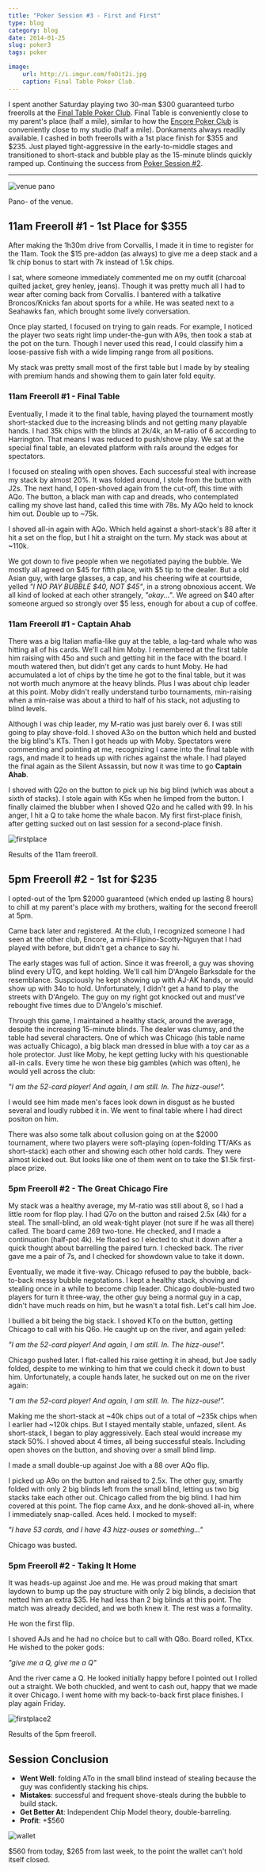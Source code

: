 ```yaml
---
title: "Poker Session #3 - First and First"
type: blog
category: blog
date: 2014-01-25
slug: poker3
tags: poker

image:
    url: http://i.imgur.com/foOit2i.jpg
    caption: Final Table Poker Club.
---
```


I spent another Saturday playing two 30-man $300 guaranteed turbo freerolls at
the [Final Table Poker Club](http://pokerportland.com). Final Table is
conveniently close to my parent's place (half a mile), similar to how the
[Encore Poker Club](http://www.encoreclub.com/) is conveniently close to my
studio (half a mile). Donkaments always readily available. I cashed in both
freerolls with a 1st place finish for $355 and $235. Just played
tight-aggressive in the early-to-middle stages and transitioned to short-stack
and bubble play as the 15-minute blinds quickly ramped up. Continuing the
success from [Poker Session #2](/blog/poker2).

---

![venue pano](http://i.imgur.com/nY64p22.jpg)

<div class="page-caption"><span>
Pano- of the venue.
</span></div>

## 11am Freeroll #1 - 1st Place for $355

After making the 1h30m drive from Corvallis, I made it in time to register for
the 11am. Took the $15 pre-addon (as always) to give me a deep stack and a 1k
chip bonus to start with 7k instead of 1.5k chips.

I sat, where someone immediately commented me on my outfit (charcoal quilted
jacket, grey henley, jeans). Though it was pretty much all I had to wear after
coming back from Corvallis. I bantered with a talkative Broncos/Knicks fan
about sports for a while. He was seated next to a Seahawks fan, which brought
some lively conversation.

Once play started, I focused on trying to gain reads. For example, I noticed
the player two seats right limp under-the-gun with A9s, then took a stab at the
pot on the turn. Though I never used this read, I could classify him a
loose-passive fish with a wide limping range from all positions.

My stack was pretty small most of the first table but I made by by stealing
with premium hands and showing them to gain later fold equity.

### 11am Freeroll #1 - Final Table

Eventually, I made it to the final table, having played the tournament
mostly short-stacked due to the increasing blinds and not getting many
playable hands. I had 35k chips with the blinds at 2k/4k, an M-ratio of 6
according to Harrington. That means I was reduced to push/shove play. We sat
at the special final table, an elevated platform with rails around the edges
for spectators.

I focused on stealing with open shoves. Each successful steal with increase my
stack by almost 20%. It was folded around, I stole from the button with J2s.
The next hand, I open-shoved again from the cut-off, this time with AQo. The
button, a black man with cap and dreads, who contemplated calling my shove last
hand, called this time with 78s. My AQo held to knock him out. Double up to ~75k.

I shoved all-in again with AQo. Which held against a short-stack's 88 after it
hit a set on the flop, but I hit a straight on the turn. My stack was about at
~110k.

We got down to five people when we negotiated paying the bubble. We mostly all
agreed on $45 for fifth place, with $5 tip to the dealer. But a old Asian guy,
with large glasses, a cap, and his cheering wife at courtside, yelled *"I NO
PAY BUBBLE $40, NOT $45"*, in a strong obnoxious accent. We all kind of looked
at each other strangely, *"okay..."*. We agreed on $40 after someone argued so
strongly over $5 less, enough for about a cup of coffee.

### 11am Freeroll #1 - Captain Ahab

There was a big Italian mafia-like guy at the table, a lag-tard whale who was
hitting all of his cards. We'll call him Moby. I remembered at the first table
him raising with 45o and such and getting hit in the face with the board. I
mouth watered then, but didn't get any cards to hunt Moby. He had accumulated a
lot of chips by the time he got to the final table, but it was not worth much
anymore at the heavy blinds. Plus I was about chip leader at this point. Moby
didn't really understand turbo tournaments, min-raising when a min-raise was
about a third to half of his stack, not adjusting to blind levels.

Although I was chip leader, my M-ratio was just barely over 6. I was still
going to play shove-fold. I shoved A3o on the button which held and busted the
big blind's KTs. Then I got heads up with Moby. Spectators were commenting
and pointing at me, recognizing I came into the final table with rags, and made
it to heads up with riches against the whale. I had played the final again as
the Silent Assassin, but now it was time to go **Captain Ahab**.

I shoved with Q2o on the button to pick up his big blind (which was about a
sixth of stacks). I stole again with K5s when he limped from the button. I
finally claimed the blubber when I shoved Q2o and he called with 99. In his
anger, I hit a Q to take home the whale bacon. My first first-place finish,
after getting sucked out on last session for a second-place finish.

![firstplace](http://i.imgur.com/TLh3Dcc.jpg)

<div class="page-caption"><span>
Results of the 11am freeroll.
</span></div>

## 5pm Freeroll #2 - 1st for $235

I opted-out of the 1pm $2000 guaranteed (which ended up lasting 8 hours) to
chill at my parent's place with my brothers, waiting for the second freeroll at
5pm.

Came back later and registered. At the club, I recognized someone I had seen at
the other club, Encore, a mini-Filipino-Scotty-Nguyen that I had played with
before, but didn't get a chance to say hi.

The early stages was full of action. Since it was freeroll, a guy was shoving
blind every UTG, and kept holding. We'll call him D'Angelo Barksdale for the
resemblance. Suspciously he kept showing up with AJ-AK hands, or would show up
with 34o to hold. Unfortunately, I didn't get a hand to play the streets with
D'Angelo. The guy on my right got knocked out and must've rebought five times
due to D'Angelo's mischief.

Through this game, I maintained a healthy stack, around the average, despite
the increasing 15-minute blinds. The dealer was clumsy, and the table had
several characters. One of which was Chicago (his table name was actually
Chicago), a big black man dressed in blue with a toy car as a hole protector.
Just like Moby, he kept getting lucky with his questionable all-in calls.
Every time he won these big gambles (which was often), he would yell across
the club:

*"I am the 52-card player! And again, I am still. In. The hizz-ouse!".*

I would see him made men's faces look down in disgust as he busted several and
loudly rubbed it in. We went to final table where I had direct positon on him.

There was also some talk about collusion going on at the $2000 tournament,
where two players were soft-playing (open-folding TT/AKs as short-stack) each
other and showing each other hold cards. They were almost kicked out. But looks
like one of them went on to take the $1.5k first-place prize.

### 5pm Freeroll #2 - The Great Chicago Fire

My stack was a healthy average, my M-ratio was still about 8, so I had a little
room for flop play. I had Q7o on the button and raised 2.5x (4k) for a steal.
The small-blind, an old weak-tight player (not sure if he was all there)
called.  The board came 269 two-tone. He checked, and I made a continuation
(half-pot 4k). He floated so I elected to shut it down after a quick thought
about barrelling the paired turn. I checked back. The river gave me a pair of
7s, and I checked for showdown value to take it down.

Eventually, we made it five-way. Chicago refused to pay the bubble,
back-to-back messy bubble negotations. I kept a healthy stack, shoving and
stealing once in a while to become chip leader. Chicago double-busted two
players for turn it three-way, the other guy being a normal guy in a cap,
didn't have much reads on him, but he wasn't a total fish. Let's call him Joe.

I bullied a bit being the big stack. I shoved KTo on the button, getting
Chicago to call with his Q6o. He caught up on the river, and again yelled:

*"I am the 52-card player! And again, I am still. In. The hizz-ouse!".*

Chicago pushed later. I flat-called his raise getting it in ahead, but Joe
sadly folded, despite to me winking to him that we could check it down to bust
him. Unfortunately, a couple hands later, he sucked out on me on the river
again:

*"I am the 52-card player! And again, I am still. In. The hizz-ouse!".*

Making me the short-stack at ~40k chips out of a total of ~235k chips when
I earlier had ~120k chips. But I stayed mentally stable, unfazed, silent.
As short-stack, I began to play aggressively. Each steal would increase my
stack 50%. I shoved about 4 times, all being successful steals. Including
open shoves on the button, and shoving over a small blind limp.

I made a small double-up against Joe with a 88 over AQo flip.

I picked up A9o on the button and raised to 2.5x. The other guy, smartly folded
with only 2 big blinds left from the small blind, letting us two big stacks
take each other out. Chicago called from the big blind. I had him covered at
this point. The flop came Axx, and he donk-shoved all-in, where I immediately
snap-called. Aces held. I mocked to myself:

*"I have 53 cards, and I have 43 hizz-ouses or something..."*

Chicago was busted.

### 5pm Freeroll #2 - Taking It Home

It was heads-up against Joe and me. He was proud making that smart laydown
to bump up the pay structure with only 2 big blinds, a decision that netted him
an extra $35. He had less than 2 big blinds at this point. The match was
already decided, and we both knew it. The rest was a formality.

He won the first flip.

I shoved AJs and he had no choice but to call with Q8o. Board rolled, KTxx.
He wished to the poker gods:

*"give me a Q, give me a Q"*

And the river came a Q. He looked initially happy before I pointed out I rolled
out a straight. We both chuckled, and went to cash out, happy that we made it
over Chicago. I went home with my back-to-back first place finishes. I play
again Friday.

![firstplace2](http://i.imgur.com/lTNZLBI.jpg)

<div class="page-caption"><span>
Results of the 5pm freeroll.
</span></div>

## Session Conclusion

- **Went Well**: folding ATo in the small blind instead of stealing
                 because the guy was confidently stacking his chips.
- **Mistakes**: successful and frequent shove-steals during the bubble to build
                stack.
- **Get Better At**: Independent Chip Model theory, double-barreling.
- **Profit**: +$560

![wallet](http://i.imgur.com/w8Nt2xl.jpg)

<div class="page-caption"><span>
$560 from today, $265 from last week, to the point the wallet can't hold itself
closed.
</span></div>
